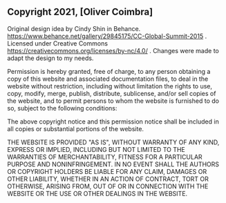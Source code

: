 ## Copyright 2021, [Oliver Coimbra]

Original design idea by Cindy Shin in Behance. https://www.behance.net/gallery/29845175/CC-Global-Summit-2015 . Licensed under Creative Commons https://creativecommons.org/licenses/by-nc/4.0/ . Changes were made to adapt the design to my needs.

Permission is hereby granted, free of charge, to any person obtaining a copy of this website and associated documentation files, to deal in the website without restriction, including without limitation the rights to use, copy, modify, merge, publish, distribute, sublicense, and/or sell copies of the website, and to permit persons to whom the website is furnished to do so, subject to the following conditions:

The above copyright notice and this permission notice shall be included in all copies or substantial portions of the website.

THE WEBSITE IS PROVIDED "AS IS", WITHOUT WARRANTY OF ANY KIND, EXPRESS OR IMPLIED, INCLUDING BUT NOT LIMITED TO THE WARRANTIES OF MERCHANTABILITY, FITNESS FOR A PARTICULAR PURPOSE AND NONINFRINGEMENT. IN NO EVENT SHALL THE AUTHORS OR COPYRIGHT HOLDERS BE LIABLE FOR ANY CLAIM, DAMAGES OR OTHER LIABILITY, WHETHER IN AN ACTION OF CONTRACT, TORT OR OTHERWISE, ARISING FROM, OUT OF OR IN CONNECTION WITH THE WEBSITE OR THE USE OR OTHER DEALINGS IN THE WEBSITE.
